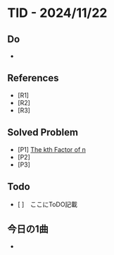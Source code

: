 # TID - 2024/11/22
<!--
## Learnings
- 
- 
-->


## Do
- 

## References
- [R1] 
- [R2] 
- [R3] 

## Solved Problem
- [P1] [The kth Factor of n](https://github.com/Taka0007/Leet-Code/blob/main/1401-1500/1492_The%20kth%20Factor%20of%20n.py)
- [P2] 
- [P3] 


## Todo
- [ ]　ここにToDO記載

## 今日の1曲
- 
